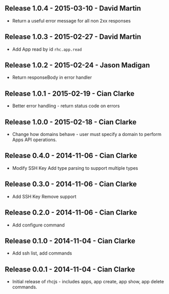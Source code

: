 Release 1.0.4 - 2015-03-10 - David Martin
------------------------------------------------------
* Return a useful error message for all non 2xx responses

Release 1.0.3 - 2015-02-27 - David Martin
------------------------------------------------------
* Add App read by id `rhc.app.read`

Release 1.0.2 - 2015-02-24 - Jason Madigan
------------------------------------------------------
* Return responseBody in error handler

Release 1.0.1 - 2015-02-19 - Cian Clarke
------------------------------------------------------
* Better error handling - return status code on errors

Release 1.0.0 - 2015-02-18 - Cian Clarke
------------------------------------------------------
* Change how domains behave - user must specify a domain to perform Apps API operations.

Release 0.4.0 - 2014-11-06 - Cian Clarke
------------------------------------------------------
* Modify SSH Key Add type parsing to support multiple types

Release 0.3.0 - 2014-11-06 - Cian Clarke
------------------------------------------------------
* Add SSH Key Remove support

Release 0.2.0 - 2014-11-06 - Cian Clarke
------------------------------------------------------
* Add configure command

Release 0.1.0 - 2014-11-04 - Cian Clarke
------------------------------------------------------
* Add ssh list, add commands

Release 0.0.1 - 2014-11-04 - Cian Clarke
------------------------------------------------------
* Initial release of rhcjs - includes apps, app create, app show, app delete commands.

